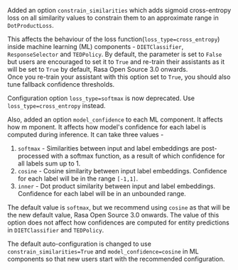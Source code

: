 Added an option `constrain_similarities` which adds sigmoid cross-entropy loss on all similarity values to constrain them to an approximate range in `DotProductLoss`.

This affects the behaviour of the loss function(`loss_type=cross_entropy`) inside machine learning (ML) components - `DIETClassifier`, `ResponseSelector` and `TEDPolicy`.
By default, the parameter is set to `False` but users are encouraged to set it to `True` and re-train their assistants as it will be set to `True` by default, Rasa Open Source 3.0 onwards.  
Once you re-train your assistant with this option set to `True`, you should also tune fallback confidence thresholds.

Configuration option `loss_type=softmax` is now deprecated. Use `loss_type=cross_entropy` instead.

Also, added an option `model_confidence` to each ML component. It affects how m mponent. It affects how model's confidence for each label is computed during inference. It can take three values -
1. `softmax` - Similarities between input and label embeddings are post-processed with a softmax function, as a result of which confidence for all labels sum up to 1.
2. `cosine` - Cosine similarity between input label embeddings. Confidence for each label will be in the range `[-1,1]`.
3. `inner` - Dot product similarity between input and label embeddings. Confidence for each label will be in an unbounded range.

The default value is `softmax`, but we recommend using `cosine` as that will be the new default value, Rasa Open Source 3.0 onwards. The value of this option does not affect how confidences are computed for entity predictions in `DIETClassifier` and `TEDPolicy`.

The default auto-configuration is changed to use `constrain_similarities=True` and `model_confidence=cosine` in ML components so that new users start with the recommended configuration.